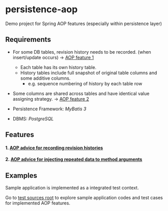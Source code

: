 # persistence-aop
Demo project for Spring AOP features (especially within persistence layer)

## Requirements

- For some DB tables, revision history needs to be recorded. (when insert/update occurs) &rarr; [AOP feature 1](#1-aop-advice-for-recording-revision-histories)
  - Each table has its own history table.
  - History tables include full snapshot of original table columns and some additive columns.
    - e.g. sequence numbering of history by each table row

- Some columns are shared across tables and have identical value assigning strategy. &rarr; [AOP feature 2](#2-aop-advice-for-injecting-repeated-data-to-method-arguments)

- Persistence Framework: _MyBatis 3_
- DBMS: _PostgreSQL_

## Features

#### 1. [AOP advice for recording revision histories](./src/main/java/mynghn/persistenceaop/aop/history)
#### 2. [AOP advice for injecting repeated data to method arguments](./src/main/java/mynghn/persistenceaop/aop/auditing)

## Examples

Sample application is implemented as a integrated test context.

Go to [test sources root](./src/test) to explore sample application codes and test cases for implemented AOP features.  
